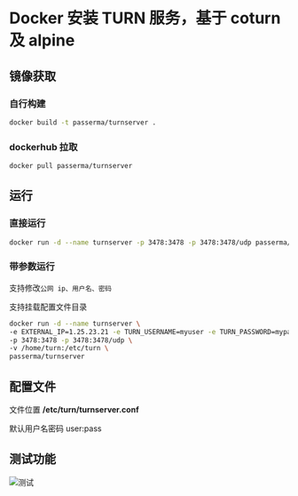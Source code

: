 # Docker 安装 TURN 服务，基于 coturn 及 alpine

## 镜像获取

### 自行构建

```sh
docker build -t passerma/turnserver .
```

### dockerhub 拉取

```sh
docker pull passerma/turnserver
```

## 运行

### 直接运行

```sh
docker run -d --name turnserver -p 3478:3478 -p 3478:3478/udp passerma/turnserver
```

### 带参数运行

支持修改`公网 ip、用户名、密码`

支持挂载配置文件目录

```sh
docker run -d --name turnserver \
-e EXTERNAL_IP=1.25.23.21 -e TURN_USERNAME=myuser -e TURN_PASSWORD=mypass \
-p 3478:3478 -p 3478:3478/udp \
-v /home/turn:/etc/turn \
passerma/turnserver
```

## 配置文件

文件位置 **/etc/turn/turnserver.conf**

默认用户名密码 user:pass

## 测试功能

![测试](https://www.passerma.com/img/2024/01/06/7f55f5ee-5496-4f17-6f88-97400d0f69fb-0.jpg)
